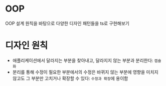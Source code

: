 # OOP

OOP 설계 원칙을 바탕으로 다양한 디자인 패턴들을 ts로 구현해보기

# 디자인 원칙

- 애플리케이션에서 달라지는 부분을 찾아내고, 달라지지 않는 부분과 분리한다: `캡슐화`
- 분리를 통해 수정이 필요한 부분에서의 수정은 바뀌지 않는 부분에 영향을 미치지 않고도 그 부분만 고치거나 확장할 수 있다: `수정과 확장`에 용이함
